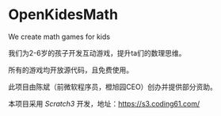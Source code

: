 # OpenKidesMath
We create math games for kids

我们为2-6岁的孩子开发互动游戏，提升ta们的数理思维。

所有的游戏均开放源代码，且免费使用。

此项目由陈斌（前微软程序员，橙旭园CEO）创办并提供部分资助。

本项目采用 <i>Scratch3</i> 开发，地址：https://s3.coding61.com/
